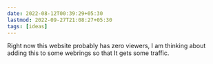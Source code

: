 ```yaml
---
date: 2022-08-12T00:39:29+05:30
lastmod: 2022-09-27T21:08:27+05:30
tags: [ideas]
---
```


Right now this website probably has zero viewers, I am thinking about adding this to some webrings so that It gets some traffic.
